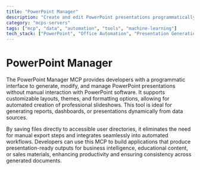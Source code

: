 ```yaml
---
title: "PowerPoint Manager"
description: "Create and edit PowerPoint presentations programmatically with automated layout, theme, and formatting controls."
category: "mcps-servers"
tags: ["mcp", "data", "automation", "tools", "machine-learning"]
tech_stack: ["PowerPoint", "Office Automation", "Presentation Generation", "File Management"]
---
```


# PowerPoint Manager

The PowerPoint Manager MCP provides developers with a programmatic interface to generate, modify, and manage PowerPoint presentations without manual interaction with PowerPoint software. It supports customizable layouts, themes, and formatting options, allowing for automated creation of professional slideshows. This tool is ideal for generating reports, dashboards, or presentations dynamically from data sources.

By saving files directly to accessible user directories, it eliminates the need for manual export steps and integrates seamlessly into automated workflows. Developers can use this MCP to build applications that produce presentation-ready outputs for business intelligence, educational content, or sales materials, enhancing productivity and ensuring consistency across generated documents.
